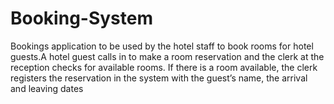 # Booking-System
Bookings application to be used by the hotel staff to book rooms for hotel guests.A hotel guest calls in to make a room reservation and the clerk at the reception checks for available rooms. If there is a room available, the clerk registers the reservation in the system with the guest’s name, the arrival and leaving dates
